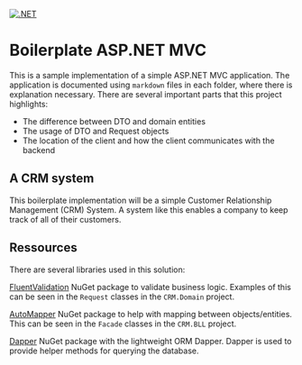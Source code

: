 [![.NET](https://github.com/brhvucn/Boilerplate_ASPNETMVC/actions/workflows/dotnet.yml/badge.svg)](https://github.com/brhvucn/Boilerplate_ASPNETMVC/actions/workflows/dotnet.yml)

# Boilerplate ASP.NET MVC
This is a sample implementation of a simple ASP.NET MVC application. The application is documented using `markdown` files in each folder, where there is explanation necessary. There are several important parts that this project highlights:

* The difference between DTO and domain entities
* The usage of DTO and Request objects
* The location of the client and how the client communicates with the backend

## A CRM system
This boilerplate implementation will be a simple Customer Relationship Management (CRM) System. A system like this enables a company to keep track of all of their customers.

## Ressources
There are several libraries used in this solution:

[FluentValidation](https://docs.fluentvalidation.net/en/latest/) NuGet package to validate business logic. Examples of this can be seen in the `Request` classes in the `CRM.Domain` project.

[AutoMapper](https://docs.automapper.org/en/stable/index.html) NuGet package to help with mapping between objects/entities. This can be seen in the `Facade` classes in the `CRM.BLL` project.

[Dapper](https://github.com/DapperLib/Dapper) NuGet package with the lightweight ORM Dapper. Dapper is used to provide helper methods for querying the database.
